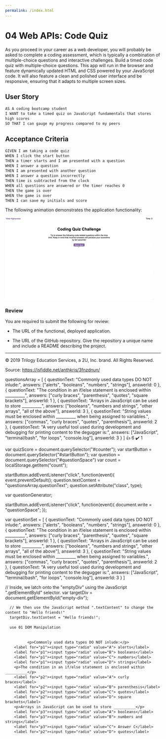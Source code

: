 ```yaml
---
permalink: /index.html
---
```


# 04 Web APIs: Code Quiz

As you proceed in your career as a web developer, you will probably be asked to complete a coding assessment, which is typically a combination of multiple-choice questions and interactive challenges. Build a timed code quiz with multiple-choice questions. This app will run in the browser and feature dynamically updated HTML and CSS powered by your JavaScript code. It will also feature a clean and polished user interface and be responsive, ensuring that it adapts to multiple screen sizes.

## User Story

```
AS A coding bootcamp student
I WANT to take a timed quiz on JavaScript fundamentals that stores high scores
SO THAT I can gauge my progress compared to my peers
```

## Acceptance Criteria

```
GIVEN I am taking a code quiz
WHEN I click the start button
THEN a timer starts and I am presented with a question
WHEN I answer a question
THEN I am presented with another question
WHEN I answer a question incorrectly
THEN time is subtracted from the clock
WHEN all questions are answered or the timer reaches 0
THEN the game is over
WHEN the game is over
THEN I can save my initials and score
```

The following animation demonstrates the application functionality:

![code quiz](./Assets/04-web-apis-homework-demo.gif)

### Review

You are required to submit the following for review:

* The URL of the functional, deployed application.

* The URL of the GitHub repository. Give the repository a unique name and include a README describing the project.

- - -
© 2019 Trilogy Education Services, a 2U, Inc. brand. All Rights Reserved.


Source: https://jsfiddle.net/anthkris/3fnzdnun/


questionsArray = [
    {
        questionText: "Commonly used data types DO NOT inlude:",
        answers: ["alerts", "booleans", "numbers", "strings"],
        answerId: 0
    },
    {
        questionText: "The condition in an if/else statement is enclosed within __________",
        answers: ["curly braces", "parenthesis", "quotes", "square brackets"],
        answerId: 1
    },
    {
        questionText: "Arrays in JavaScript can be used to store __________",
        answers: ["booleans", "numbers and strings", "other arrays", "all of the above"],
        answerId: 3
    },
    {
        questionText: "String values must be enclosed within __________ when being assigned to variables.",
        answers: ["commas", "curly braces", "quotes", "parenthesis"],
        answerId: 2
    },
    {
        questionText: "A very useful tool used during development and debugging for printing content to the degugger is:",
        answers: ["JavaScript", "terminal/bash", "for loops", "console.log"],
        answerId: 3
    }
]
:+1:
6
:heavy_check_mark:
1



var quizScore = document.querySelector("#counter");
var startButton = document.querySelector("#startButton");
var question = document.querySelector("#questionSpace")
var count = localStorage.getItem("count");


startButton.addEventListener("click", function(event){
    event.preventDefault();
    question.textContent = "questionsArray.questionText";
    question.setAttribute("class", type);



var questionGenerator;

startButton.addEventListener("click", function(event){
    document.write = "questionSpace";
});


var questionSet = [
    {
        questionText: "Commonly used data types DO NOT inlude:",
        answers: ["alerts", "booleans", "numbers", "strings"],
        answerId: 0
    },
    {
        questionText: "The condition in an if/else statement is enclosed within __________",
        answers: ["curly braces", "parenthesis", "quotes", "square brackets"],
        answerId: 1
    },
    {
        questionText: "Arrays in JavaScript can be used to store __________",
        answers: ["booleans", "numbers and strings", "other arrays", "all of the above"],
        answerId: 3
    },
    {
        questionText: "String values must be enclosed within __________ when being assigned to variables.",
        answers: ["commas", "curly braces", "quotes", "parenthesis"],
        answerId: 2
    },
    {
        questionText: "A very useful tool used during development and debugging for printing content to the degugger is:",
        answers: ["JavaScript", "terminal/bash", "for loops", "console.log"],
        answerId: 3
    }
]

// Inside, we latch onto the "emptyDiv" using the JavaScript ".getElementById" selector.
      var targetDiv = document.getElementById("empty-div");

      // We then use the JavaScript method ".textContent" to change the content to "Hello friends!"
      targetDiv.textContent = "Hello friends!";

      use 01 DOM Manipulation


              <p>Commonly used data types DO NOT inlude:</p>
        <label for="p1"><input type="radio" value="A"> alerts</label>
        <label for="p1"><input type="radio" value="B"> booleans</label>
        <label for="p1"><input type="radio" value="C"> numbers</label>
        <label for="p1"><input type="radio" value="D"> strings</label>
        <p>The condition in an if/else statement is enclosed within __________</p>
        <label for="p2"><input type="radio" value="A"> curly braces</label>
        <label for="p2"><input type="radio" value="B"> parenthesis</label>
        <label for="p2"><input type="radio" value="C"> quotes</label>
        <label for="p2"><input type="radio" value="D"> square brackets</label>
        <p>Arrays in JavaScript can be used to store __________</p>
        <label for="p3"><input type="radio" value="A"> booleans</label>
        <label for="p3"><input type="radio" value="B"> numbers and strings</label>
        <label for="p3"><input type="radio" value="C"> Answer C</label>
        <label for="p2"><input type="radio" value="D"> quotes</label>


</div>


<script>
    $(document).ready(function() {

        var questionSet = [
    {
        questionText: "",
        answers: ["alerts", "booleans", "numbers", "strings"],
        answerId: 0
    },
    {
        questionText: "The condition in an if/else statement is enclosed within __________",
        answers: ["curly braces", "parenthesis", "quotes", "square brackets"],
        answerId: 1
    },
    {
        questionText: "Arrays in JavaScript can be used to store __________",
        answers: ["booleans", "numbers and strings", "other arrays", "all of the above"],
        answerId: 3
    },
    {
        questionText: "String values must be enclosed within __________ when being assigned to variables.",
        answers: ["commas", "curly braces", "quotes", "parenthesis"],
        answerId: 2
    },
    {
        questionText: "A very useful tool used during development and debugging for printing content to the degugger is:",
        answers: ["JavaScript", "terminal/bash", "for loops", "console.log"],
        answerId: 3
    }
]

var myQuestions = [
	{
		question: "What is 10/2?",
		answers: {
			a: '3',
			b: '5',
			c: '115'
		},
		correctAnswer: 'b'
	},
	{
		question: "What is 30/3?",
		answers: {
			a: '3',
			b: '5',
			c: '10'
		},
		correctAnswer: 'c'
	}
];

	function showQuestions(questions, quizContainer){
        var output = [];
        var answers;

        for (var i=0; i<questions.length; i++) {
            answers = [];
            for (letter in questions[i].answers){
                answers.push(
                    '<label>'
                        + '<input type="radio" name="question'+i+'" value="'+letter+'">'
                        + letter + ': '
                        + questions[i].answers[letter]
                    + '</label>'
                );
            }
            output.push(
                '<div class="question">' + questions[i].question + '</div>'
                + '<div class="answers">' + answers.join('') + '</div>'
            );
        }
        
        }

	}

	function showResults(questions, quizContainer, resultsContainer){
		// code will go here
	}

	// show the questions
	showQuestions(questions, quizContainer);

	// when user clicks submit, show results
	submitButton.onclick = function(){
		showResults(questions, quizContainer, resultsContainer);
	}

    function showResults(questions, quizContainer, resultsContainer){
	
        // gather answer containers from our quiz
        var answerContainers = quizContainer.querySelectorAll('.answers');
        
        // keep track of user's answers
        var userAnswer = '';
        var numCorrect = 0;
        
        // for each question...
        for(var i=0; i<questions.length; i++){
    
            // find selected answer
            userAnswer = (answerContainers[i].querySelector('input[name=question'+i+']:checked')||{}).value;
            
            // if answer is correct
            if(userAnswer===questions[i].correctAnswer){
                // add to the number of correct answers
                numCorrect++;
                
                // color the answers green
                answerContainers[i].style.color = 'lightgreen';
            }
            // if answer is wrong or blank
            else{
                // color the answers red
                answerContainers[i].style.color = 'red';
            }
        }
    
        // show number of correct answers out of total
        resultsContainer.innerHTML = numCorrect + ' out of ' + questions.length;
    }

// on submit, show results
submitButton.onclick = function(){
	showResults(questions, quizContainer, resultsContainer);
}